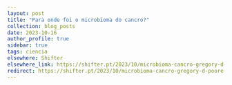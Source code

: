 ```yaml
---
layout: post
title: "Para onde foi o microbioma do cancro?"
collection: blog_posts
date: 2023-10-16
author_profile: true
sidebar: true
tags: ciencia
elsewhere: Shifter
elsewhere_link: https://shifter.pt/2023/10/microbioma-cancro-gregory-d-poore-micronoma/
redirect: https://shifter.pt/2023/10/microbioma-cancro-gregory-d-poore-micronoma/
---
```

